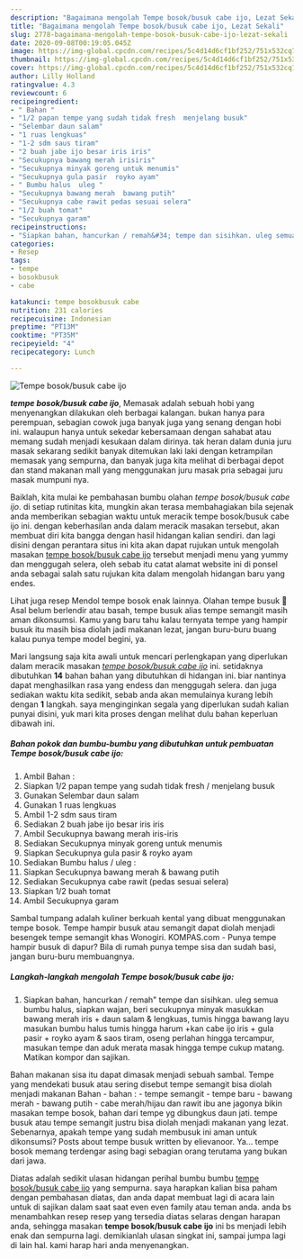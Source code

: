 ```yaml
---
description: "Bagaimana mengolah Tempe bosok/busuk cabe ijo, Lezat Sekali"
title: "Bagaimana mengolah Tempe bosok/busuk cabe ijo, Lezat Sekali"
slug: 2778-bagaimana-mengolah-tempe-bosok-busuk-cabe-ijo-lezat-sekali
date: 2020-09-08T00:19:05.045Z
image: https://img-global.cpcdn.com/recipes/5c4d14d6cf1bf252/751x532cq70/tempe-bosokbusuk-cabe-ijo-foto-resep-utama.jpg
thumbnail: https://img-global.cpcdn.com/recipes/5c4d14d6cf1bf252/751x532cq70/tempe-bosokbusuk-cabe-ijo-foto-resep-utama.jpg
cover: https://img-global.cpcdn.com/recipes/5c4d14d6cf1bf252/751x532cq70/tempe-bosokbusuk-cabe-ijo-foto-resep-utama.jpg
author: Lilly Holland
ratingvalue: 4.3
reviewcount: 6
recipeingredient:
- " Bahan "
- "1/2 papan tempe yang sudah tidak fresh  menjelang busuk"
- "Selembar daun salam"
- "1 ruas lengkuas"
- "1-2 sdm saus tiram"
- "2 buah jabe ijo besar iris iris"
- "Secukupnya bawang merah irisiris"
- "Secukupnya minyak goreng untuk menumis"
- "Secukupnya gula pasir  royko ayam"
- " Bumbu halus  uleg "
- "Secukupnya bawang merah  bawang putih"
- "Secukupnya cabe rawit pedas sesuai selera"
- "1/2 buah tomat"
- "Secukupnya garam"
recipeinstructions:
- "Siapkan bahan, hancurkan / remah&#34; tempe dan sisihkan. uleg semua bumbu halus, siapkan wajan, beri secukupnya minyak masukkan bawang merah iris + daun salam &amp; lengkuas, tumis hingga bawang layu masukan bumbu halus tumis hingga harum +kan cabe ijo iris + gula pasir + royko ayam &amp; saos tiram, oseng perlahan hingga tercampur, masukan tempe dan aduk merata masak hingga tempe cukup matang. Matikan kompor dan sajikan."
categories:
- Resep
tags:
- tempe
- bosokbusuk
- cabe

katakunci: tempe bosokbusuk cabe 
nutrition: 231 calories
recipecuisine: Indonesian
preptime: "PT13M"
cooktime: "PT35M"
recipeyield: "4"
recipecategory: Lunch

---
```



![Tempe bosok/busuk cabe ijo](https://img-global.cpcdn.com/recipes/5c4d14d6cf1bf252/751x532cq70/tempe-bosokbusuk-cabe-ijo-foto-resep-utama.jpg)

<b><i>tempe bosok/busuk cabe ijo</i></b>, Memasak adalah sebuah hobi yang menyenangkan dilakukan oleh berbagai kalangan. bukan hanya para perempuan, sebagian cowok juga banyak juga yang senang dengan hobi ini. walaupun hanya untuk sekedar kebersamaan dengan sahabat atau memang sudah menjadi kesukaan dalam dirinya. tak heran dalam dunia juru masak sekarang sedikit banyak ditemukan laki laki dengan ketrampilan memasak yang sempurna, dan banyak juga kita melihat di berbagai depot dan stand makanan mall yang menggunakan juru masak pria sebagai juru masak mumpuni nya.

Baiklah, kita mulai ke pembahasan bumbu olahan <i>tempe bosok/busuk cabe ijo</i>. di setiap rutinitas kita, mungkin akan terasa membahagiakan bila sejenak anda memberikan sebagian waktu untuk meracik tempe bosok/busuk cabe ijo ini. dengan keberhasilan anda dalam meracik masakan tersebut, akan membuat diri kita bangga dengan hasil hidangan kalian sendiri. dan lagi disini dengan perantara situs ini kita akan dapat rujukan untuk mengolah masakan <u>tempe bosok/busuk cabe ijo</u> tersebut menjadi menu yang yummy dan menggugah selera, oleh sebab itu catat alamat website ini di ponsel anda sebagai salah satu rujukan kita dalam mengolah hidangan baru yang endes.

Lihat juga resep Mendol tempe bosok enak lainnya. Olahan tempe busuk 🍳 Asal belum berlendir atau basah, tempe busuk alias tempe semangit masih aman dikonsumsi. Kamu yang baru tahu kalau ternyata tempe yang hampir busuk itu masih bisa diolah jadi makanan lezat, jangan buru-buru buang kalau punya tempe model begini, ya.


Mari langsung saja kita awali untuk mencari perlengkapan yang diperlukan dalam meracik masakan <u><i>tempe bosok/busuk cabe ijo</i></u> ini. setidaknya dibutuhkan <b>14</b> bahan bahan yang dibutuhkan di hidangan ini. biar nantinya dapat menghasilkan rasa yang endess dan menggugah selera. dan juga sediakan waktu kita sedikit, sebab anda akan memulainya kurang lebih dengan <b>1</b> langkah. saya menginginkan segala yang diperlukan sudah kalian punyai disini, yuk mari kita proses dengan melihat dulu bahan keperluan dibawah ini.

<!--inarticleads1-->

##### Bahan pokok dan bumbu-bumbu yang dibutuhkan untuk pembuatan Tempe bosok/busuk cabe ijo:

1. Ambil  Bahan :
1. Siapkan 1/2 papan tempe yang sudah tidak fresh / menjelang busuk
1. Gunakan Selembar daun salam
1. Gunakan 1 ruas lengkuas
1. Ambil 1-2 sdm saus tiram
1. Sediakan 2 buah jabe ijo besar iris iris
1. Ambil Secukupnya bawang merah iris-iris
1. Sediakan Secukupnya minyak goreng untuk menumis
1. Siapkan Secukupnya gula pasir &amp; royko ayam
1. Sediakan  Bumbu halus / uleg :
1. Siapkan Secukupnya bawang merah &amp; bawang putih
1. Sediakan Secukupnya cabe rawit (pedas sesuai selera)
1. Siapkan 1/2 buah tomat
1. Ambil Secukupnya garam


Sambal tumpang adalah kuliner berkuah kental yang dibuat menggunakan tempe bosok. Tempe hampir busuk atau semangit dapat diolah menjadi besengek tempe semangit khas Wonogiri. KOMPAS.com - Punya tempe hampir busuk di dapur? Bila di rumah punya tempe sisa dan sudah basi, jangan buru-buru membuangnya. 

<!--inarticleads2-->

##### Langkah-langkah mengolah Tempe bosok/busuk cabe ijo:

1. Siapkan bahan, hancurkan / remah&#34; tempe dan sisihkan. uleg semua bumbu halus, siapkan wajan, beri secukupnya minyak masukkan bawang merah iris + daun salam &amp; lengkuas, tumis hingga bawang layu masukan bumbu halus tumis hingga harum +kan cabe ijo iris + gula pasir + royko ayam &amp; saos tiram, oseng perlahan hingga tercampur, masukan tempe dan aduk merata masak hingga tempe cukup matang. Matikan kompor dan sajikan.


Bahan makanan sisa itu dapat dimasak menjadi sebuah sambal. Tempe yang mendekati busuk atau sering disebut tempe semangit bisa diolah menjadi makanan Bahan - bahan : - tempe semangit - tempe baru - bawang merah - bawang putih - cabe merah/hijau dan rawit ibu ane jagonya bikin masakan tempe bosok, bahan dari tempe yg dibungkus daun jati. tempe busuk atau tempe semangit justru bisa diolah menjadi makanan yang lezat. Sebenarnya, apakah tempe yang sudah membusuk ini aman untuk dikonsumsi? Posts about tempe busuk written by elievanoor. Ya… tempe bosok memang terdengar asing bagi sebagian orang terutama yang bukan dari jawa. 

Diatas adalah sedikit ulasan hidangan perihal bumbu bumbu <u>tempe bosok/busuk cabe ijo</u> yang sempurna. saya harapkan kalian bisa paham dengan pembahasan diatas, dan anda dapat membuat lagi di acara lain untuk di sajikan dalam saat saat even even family atau teman anda. anda bs menambahkan resep resep yang tersedia diatas selaras dengan harapan anda, sehingga masakan <b>tempe bosok/busuk cabe ijo</b> ini bs menjadi lebih enak dan sempurna lagi. demikianlah ulasan singkat ini, sampai jumpa lagi di lain hal. kami harap hari anda menyenangkan.
